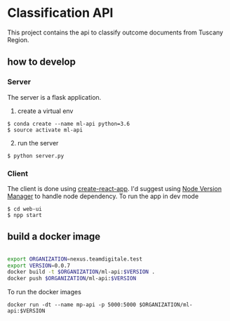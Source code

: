 # Classification API

This project contains the api to classify outcome documents from Tuscany Region.

## how to develop

### Server

The server is a flask application.

1. create a virtual env

```
$ conda create --name ml-api python=3.6
$ source activate ml-api
```

2. run the server

```
$ python server.py
```

### Client

The client is done using [create-react-app](https://github.com/facebook/create-react-app). I'd suggest using [Node Version Manager]() to handle node dependency.
To run the app in dev mode

```
$ cd web-ui
$ npp start
```


## build a docker image

```bash

export ORGANIZATION=nexus.teamdigitale.test
export VERSION=0.0.7
docker build -t $ORGANIZATION/ml-api:$VERSION .
docker push $ORGANIZATION/ml-api:$VERSION
```

To run the docker images

```
docker run -dt --name mp-api -p 5000:5000 $ORGANIZATION/ml-api:$VERSION
```
